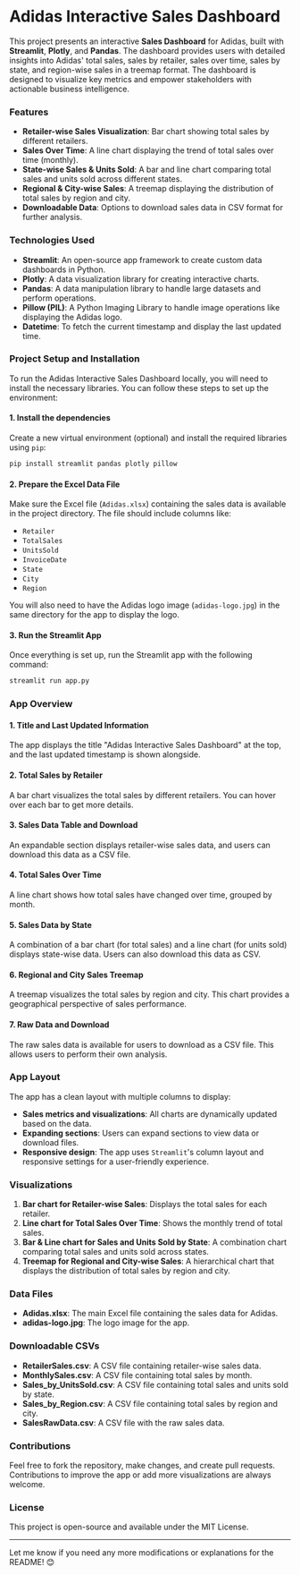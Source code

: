 


# **Adidas Interactive Sales Dashboard**

This project presents an interactive **Sales Dashboard** for Adidas, built with **Streamlit**, **Plotly**, and **Pandas**. The dashboard provides users with detailed insights into Adidas' total sales, sales by retailer, sales over time, sales by state, and region-wise sales in a treemap format. The dashboard is designed to visualize key metrics and empower stakeholders with actionable business intelligence.

### **Features**
- **Retailer-wise Sales Visualization**: Bar chart showing total sales by different retailers.
- **Sales Over Time**: A line chart displaying the trend of total sales over time (monthly).
- **State-wise Sales & Units Sold**: A bar and line chart comparing total sales and units sold across different states.
- **Regional & City-wise Sales**: A treemap displaying the distribution of total sales by region and city.
- **Downloadable Data**: Options to download sales data in CSV format for further analysis.
  
### **Technologies Used**
- **Streamlit**: An open-source app framework to create custom data dashboards in Python.
- **Plotly**: A data visualization library for creating interactive charts.
- **Pandas**: A data manipulation library to handle large datasets and perform operations.
- **Pillow (PIL)**: A Python Imaging Library to handle image operations like displaying the Adidas logo.
- **Datetime**: To fetch the current timestamp and display the last updated time.

### **Project Setup and Installation**
To run the Adidas Interactive Sales Dashboard locally, you will need to install the necessary libraries. You can follow these steps to set up the environment:

#### **1. Install the dependencies**
Create a new virtual environment (optional) and install the required libraries using `pip`:

```bash
pip install streamlit pandas plotly pillow
```

#### **2. Prepare the Excel Data File**
Make sure the Excel file (`Adidas.xlsx`) containing the sales data is available in the project directory. The file should include columns like:
- `Retailer`
- `TotalSales`
- `UnitsSold`
- `InvoiceDate`
- `State`
- `City`
- `Region`

You will also need to have the Adidas logo image (`adidas-logo.jpg`) in the same directory for the app to display the logo.

#### **3. Run the Streamlit App**
Once everything is set up, run the Streamlit app with the following command:

```bash
streamlit run app.py
```

### **App Overview**
#### **1. Title and Last Updated Information**
The app displays the title "Adidas Interactive Sales Dashboard" at the top, and the last updated timestamp is shown alongside.

#### **2. Total Sales by Retailer**
A bar chart visualizes the total sales by different retailers. You can hover over each bar to get more details.

#### **3. Sales Data Table and Download**
An expandable section displays retailer-wise sales data, and users can download this data as a CSV file.

#### **4. Total Sales Over Time**
A line chart shows how total sales have changed over time, grouped by month.

#### **5. Sales Data by State**
A combination of a bar chart (for total sales) and a line chart (for units sold) displays state-wise data. Users can also download this data as CSV.

#### **6. Regional and City Sales Treemap**
A treemap visualizes the total sales by region and city. This chart provides a geographical perspective of sales performance.

#### **7. Raw Data and Download**
The raw sales data is available for users to download as a CSV file. This allows users to perform their own analysis.

### **App Layout**
The app has a clean layout with multiple columns to display:
- **Sales metrics and visualizations**: All charts are dynamically updated based on the data.
- **Expanding sections**: Users can expand sections to view data or download files.
- **Responsive design**: The app uses `Streamlit`'s column layout and responsive settings for a user-friendly experience.

### **Visualizations**
1. **Bar chart for Retailer-wise Sales**: Displays the total sales for each retailer.
2. **Line chart for Total Sales Over Time**: Shows the monthly trend of total sales.
3. **Bar & Line chart for Sales and Units Sold by State**: A combination chart comparing total sales and units sold across states.
4. **Treemap for Regional and City-wise Sales**: A hierarchical chart that displays the distribution of total sales by region and city.

### **Data Files**
- **Adidas.xlsx**: The main Excel file containing the sales data for Adidas.
- **adidas-logo.jpg**: The logo image for the app.

### **Downloadable CSVs**
- **RetailerSales.csv**: A CSV file containing retailer-wise sales data.
- **MonthlySales.csv**: A CSV file containing total sales by month.
- **Sales_by_UnitsSold.csv**: A CSV file containing total sales and units sold by state.
- **Sales_by_Region.csv**: A CSV file containing total sales by region and city.
- **SalesRawData.csv**: A CSV file with the raw sales data.

### **Contributions**
Feel free to fork the repository, make changes, and create pull requests. Contributions to improve the app or add more visualizations are always welcome.

### **License**
This project is open-source and available under the MIT License.

---

Let me know if you need any more modifications or explanations for the README! 😊

